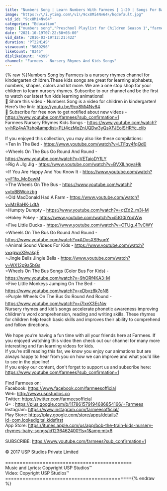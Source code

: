 ```yaml
---
title: "Numbers Song | Learn Numbers With Farmees | 1-20 | Songs For Baby And Childrens by Farmees"
image: "https:\/\/i.ytimg.com\/vi\/9cx8Mi4Nv64\/hqdefault.jpg"
vid_id: "9cx8Mi4Nv64"
categories: "Education"
tags: ["numbers song","Preschool Playlist for Children Season 1","farmees"]
date: "2021-10-19T07:22:50+03:00"
vid_date: "2016-03-19T12:21:42Z"
duration: "PT22M14S"
viewcount: "5689296"
likeCount: "8345"
dislikeCount: "4399"
channel: "Farmees - Nursery Rhymes And Kids Songs"
---
```

{% raw %}Numbers Song by Farmees is a nursery rhymes channel for kindergarten children.These kids songs are great for learning alphabets, numbers, shapes, colors and lot more. We are a one stop shop for your children to learn nursery rhymes. Subscribe to our channel and be the first to watch our latest fun kids learning animations!<br />🌈 Share this video - Numbers Song is a video for children in kindergarten! Here’s the link: <a rel="nofollow" target="blank" href="https://youtu.be/9cx8Mi4Nv64">https://youtu.be/9cx8Mi4Nv64</a><br />🌈 Subscribe for free now to get notified about new videos - <a rel="nofollow" target="blank" href="https://www.youtube.com/farmees?sub_confirmation=1">https://www.youtube.com/farmees?sub_confirmation=1</a><br />Farmees Nursery Rhymes Kids Songs - <a rel="nofollow" target="blank" href="https://www.youtube.com/watch?v=hRz4vATtsho&amp;list=PLt4czMqZnUQDw3yQsXFJEoISHRYc_clib">https://www.youtube.com/watch?v=hRz4vATtsho&amp;list=PLt4czMqZnUQDw3yQsXFJEoISHRYc_clib</a><br /><br />If you enjoyed this collection, you may also like these compilations:<br />⭐️Ten In The Bed - <a rel="nofollow" target="blank" href="https://www.youtube.com/watch?v=LTFqv4fqQd0">https://www.youtube.com/watch?v=LTFqv4fqQd0</a><br />⭐️Wheels On The Bus Go Round And Round - <a rel="nofollow" target="blank" href="https://www.youtube.com/watch?v=VETaioDYfLY">https://www.youtube.com/watch?v=VETaioDYfLY</a><br />⭐️Rig A JIg JIg - <a rel="nofollow" target="blank" href="https://www.youtube.com/watch?v=BVXlLhgyaHk">https://www.youtube.com/watch?v=BVXlLhgyaHk</a><br />⭐️If You Are Happy And You Know It - <a rel="nofollow" target="blank" href="https://www.youtube.com/watch?v=F1fp_MoEewM">https://www.youtube.com/watch?v=F1fp_MoEewM</a><br />⭐️The Wheels On The Bus - <a rel="nofollow" target="blank" href="https://www.youtube.com/watch?v=toBBWoirzbg">https://www.youtube.com/watch?v=toBBWoirzbg</a><br />⭐️Old MacDonald Had A Farm - <a rel="nofollow" target="blank" href="https://www.youtube.com/watch?v=MzBaHK-LdtA">https://www.youtube.com/watch?v=MzBaHK-LdtA</a><br />⭐️Humpty Dumpty - <a rel="nofollow" target="blank" href="https://www.youtube.com/watch?v=qtZd2_m3i-M">https://www.youtube.com/watch?v=qtZd2_m3i-M</a><br />⭐️Hokey Pokey - <a rel="nofollow" target="blank" href="https://www.youtube.com/watch?v=i5tG0iYpdWw">https://www.youtube.com/watch?v=i5tG0iYpdWw</a><br />⭐️Five Little Ducks - <a rel="nofollow" target="blank" href="https://www.youtube.com/watch?v=OTUg_4TvCWY">https://www.youtube.com/watch?v=OTUg_4TvCWY</a><br />⭐️Wheels On The Bus Go Round And Round - <a rel="nofollow" target="blank" href="https://www.youtube.com/watch?v=ADosXS9sunY">https://www.youtube.com/watch?v=ADosXS9sunY</a><br />⭐️Animal Sound Videos For Kids - <a rel="nofollow" target="blank" href="https://www.youtube.com/watch?v=xgwvX9yakqE">https://www.youtube.com/watch?v=xgwvX9yakqE</a><br />⭐️Jingle Bells Jingle Bells - <a rel="nofollow" target="blank" href="https://www.youtube.com/watch?v=WX12p9a5bGs">https://www.youtube.com/watch?v=WX12p9a5bGs</a><br />⭐️Wheels On The Bus Songs (Color Bus For Kids) - <a rel="nofollow" target="blank" href="https://www.youtube.com/watch?v=9hORf4KA3-M">https://www.youtube.com/watch?v=9hORf4KA3-M</a><br />⭐️Five Little Monkeys Jumping On The Bed - <a rel="nofollow" target="blank" href="https://www.youtube.com/watch?v=xDbvz8k7oN8">https://www.youtube.com/watch?v=xDbvz8k7oN8</a><br />⭐️Purple Wheels On The Bus Go Round And Round - <a rel="nofollow" target="blank" href="https://www.youtube.com/watch?v=i7lxeX3EsNw">https://www.youtube.com/watch?v=i7lxeX3EsNw</a><br />Nursery rhymes and kid’s songs accelerate phonetic awareness improving children's word comprehension, reading and writing skills. These rhymes for children help teach basic skills and improves their ability to comprehend and follow directions.<br /><br />We hope you’re having a fun time with all your friends here at Farmees. If you enjoyed watching this video then check out our channel for many more interesting and fun learning videos for kids.<br />If you’re still reading this far, we know you enjoy our animations but are always happy to hear from you on how we can improve and what you'd like to see in the pipeline!<br />If you enjoy our content, don't forget to support us and subscribe here: <a rel="nofollow" target="blank" href="https://www.youtube.com/farmees?sub_confirmation=1">https://www.youtube.com/farmees?sub_confirmation=1</a><br /><br />Find Farmees on:<br />Facebook:  <a rel="nofollow" target="blank" href="https://www.facebook.com/farmeesofficial">https://www.facebook.com/farmeesofficial</a><br />Web:   <a rel="nofollow" target="blank" href="http://www.uspstudios.co">http://www.uspstudios.co</a><br />Twitter:   <a rel="nofollow" target="blank" href="https://twitter.com/farmeesofficial">https://twitter.com/farmeesofficial</a><br />G+ :    <a rel="nofollow" target="blank" href="https://plus.google.com/b/117861579194686854166/+Farmees">https://plus.google.com/b/117861579194686854166/+Farmees</a><br />Instagram: <a rel="nofollow" target="blank" href="https://www.instagram.com/farmeesofficial/">https://www.instagram.com/farmeesofficial/</a><br />Play Store: <a rel="nofollow" target="blank" href="https://play.google.com/store/apps/details?id=com.lookedigital.kidsfirst">https://play.google.com/store/apps/details?id=com.lookedigital.kidsfirst</a><br />App Store: <a rel="nofollow" target="blank" href="https://itunes.apple.com/us/app/bob-the-train-kids-nursery-rhymes-baby-songs/id1236462400?ls=1&amp;mt=8">https://itunes.apple.com/us/app/bob-the-train-kids-nursery-rhymes-baby-songs/id1236462400?ls=1&amp;mt=8</a><br /><br />SUBSCRIBE:  <a rel="nofollow" target="blank" href="https://www.youtube.com/farmees?sub_confirmation=1">https://www.youtube.com/farmees?sub_confirmation=1</a><br /><br /> © 2017 USP Studios Private Limited<br /><br />============================================<br />Music and Lyrics: Copyright USP Studios™<br />Video: Copyright USP Studios™<br />============================================{% endraw %}
